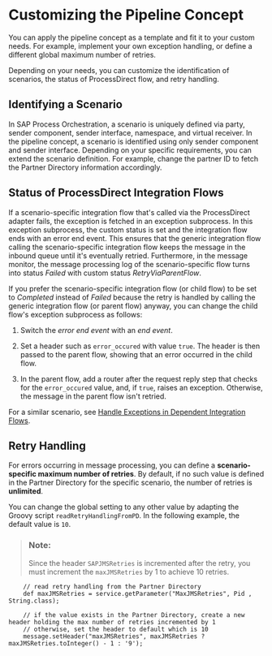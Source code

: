 <!-- loioaeb106f049144c71a0b7814a2ffedc3f -->

# Customizing the Pipeline Concept

You can apply the pipeline concept as a template and fit it to your custom needs. For example, implement your own exception handling, or define a different global maximum number of retries.

Depending on your needs, you can customize the identification of scenarios, the status of ProcessDirect flow, and retry handling.



<a name="loioaeb106f049144c71a0b7814a2ffedc3f__section_dfx_r1f_j1c"/>

## Identifying a Scenario

In SAP Process Orchestration, a scenario is uniquely defined via party, sender component, sender interface, namespace, and virtual receiver. In the pipeline concept, a scenario is identified using only sender component and sender interface. Depending on your specific requirements, you can extend the scenario definition. For example, change the partner ID to fetch the Partner Directory information accordingly.



<a name="loioaeb106f049144c71a0b7814a2ffedc3f__section_wzs_t1f_j1c"/>

## Status of ProcessDirect Integration Flows

If a scenario-specific integration flow that's called via the ProcessDirect adapter fails, the exception is fetched in an exception subprocess. In this exception subprocess, the custom status is set and the integration flow ends with an error end event. This ensures that the generic integration flow calling the scenario-specific integration flow keeps the message in the inbound queue until it's eventually retried. Furthermore, in the message monitor, the message processing log of the scenario-specific flow turns into status *Failed* with custom status *RetryViaParentFlow*.

If you prefer the scenario-specific integration flow \(or child flow\) to be set to *Completed* instead of *Failed* because the retry is handled by calling the generic integration flow \(or parent flow\) anyway, you can change the child flow's exception subprocess as follows:

1.  Switch the *error end event* with an *end event*.

2.  Set a header such as `error_occured` with value `true`. The header is then passed to the parent flow, showing that an error occurred in the child flow.

3.  In the parent flow, add a router after the request reply step that checks for the `error_occured` value, and, if `true`, raises an exception. Otherwise, the message in the parent flow isn't retried.


For a similar scenario, see [Handle Exceptions in Dependent Integration Flows](https://help.sap.com/docs/integration-suite/sap-integration-suite/handle-exceptions-in-dependent-integration-flows).



<a name="loioaeb106f049144c71a0b7814a2ffedc3f__section_sxr_51f_j1c"/>

## Retry Handling

For errors occurring in message processing, you can define a **scenario-specific maximum number of retries**. By default, if no such value is defined in the Partner Directory for the specific scenario, the number of retries is **unlimited**.

You can change the global setting to any other value by adapting the Groovy script `readRetryHandlingFromPD`. In the following example, the default value is `10`.

> ### Note:  
> Since the header `SAPJMSRetries` is incremented after the retry, you must increment the `maxJMSRetries` by 1 to achieve 10 retries.

```
    // read retry handling from the Partner Directory
    def maxJMSRetries = service.getParameter("MaxJMSRetries", Pid , String.class);
    
    // if the value exists in the Partner Directory, create a new header holding the max number of retries incremented by 1
    // otherwise, set the header to default which is 10
    message.setHeader("maxJMSRetries", maxJMSRetries ? maxJMSRetries.toInteger() - 1 : '9');
```

